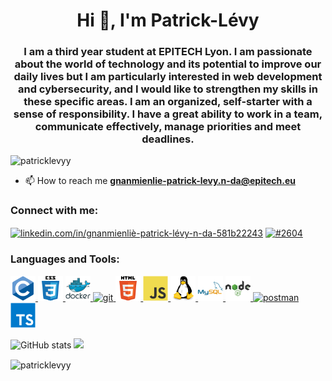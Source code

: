 <h1 align="center">Hi 👋, I'm Patrick-Lévy</h1>
<h3 align="center">I am a third year student at EPITECH Lyon. I am passionate about the world of technology and its potential to improve our daily lives but I am particularly interested in web development and cybersecurity, and I would like to strengthen my skills in these specific areas. I am an organized, self-starter with a sense of responsibility. I have a great ability to work in a team, communicate effectively, manage priorities and meet deadlines.</h3>

<p align="left"> <img src="https://komarev.com/ghpvc/?username=patricklevyy&label=Profile%20views&color=0e75b6&style=flat" alt="patricklevyy" /> </p>

- 📫 How to reach me **gnanmienlie-patrick-levy.n-da@epitech.eu**

<h3 align="left">Connect with me:</h3>
<p align="left">
<a href="https://linkedin.com/in/linkedin.com/in/gnanmienliè-patrick-lévy-n-da-581b22243" target="blank"><img align="center" src="https://raw.githubusercontent.com/rahuldkjain/github-profile-readme-generator/master/src/images/icons/Social/linked-in-alt.svg" alt="linkedin.com/in/gnanmienliè-patrick-lévy-n-da-581b22243" height="30" width="40" /></a>
<a href="https://discord.gg/#2604" target="blank"><img align="center" src="https://raw.githubusercontent.com/rahuldkjain/github-profile-readme-generator/master/src/images/icons/Social/discord.svg" alt="#2604" height="30" width="40" /></a>
</p>

<h3 align="left">Languages and Tools:</h3>
<p align="left"> <a href="https://www.cprogramming.com/" target="_blank" rel="noreferrer"> <img src="https://raw.githubusercontent.com/devicons/devicon/master/icons/c/c-original.svg" alt="c" width="40" height="40"/> </a> <a href="https://www.w3schools.com/css/" target="_blank" rel="noreferrer"> <img src="https://raw.githubusercontent.com/devicons/devicon/master/icons/css3/css3-original-wordmark.svg" alt="css3" width="40" height="40"/> </a> <a href="https://www.docker.com/" target="_blank" rel="noreferrer"> <img src="https://raw.githubusercontent.com/devicons/devicon/master/icons/docker/docker-original-wordmark.svg" alt="docker" width="40" height="40"/> </a> <a href="https://git-scm.com/" target="_blank" rel="noreferrer"> <img src="https://www.vectorlogo.zone/logos/git-scm/git-scm-icon.svg" alt="git" width="40" height="40"/> </a> <a href="https://www.w3.org/html/" target="_blank" rel="noreferrer"> <img src="https://raw.githubusercontent.com/devicons/devicon/master/icons/html5/html5-original-wordmark.svg" alt="html5" width="40" height="40"/> </a> <a href="https://developer.mozilla.org/en-US/docs/Web/JavaScript" target="_blank" rel="noreferrer"> <img src="https://raw.githubusercontent.com/devicons/devicon/master/icons/javascript/javascript-original.svg" alt="javascript" width="40" height="40"/> </a> <a href="https://www.linux.org/" target="_blank" rel="noreferrer"> <img src="https://raw.githubusercontent.com/devicons/devicon/master/icons/linux/linux-original.svg" alt="linux" width="40" height="40"/> </a> <a href="https://www.mysql.com/" target="_blank" rel="noreferrer"> <img src="https://raw.githubusercontent.com/devicons/devicon/master/icons/mysql/mysql-original-wordmark.svg" alt="mysql" width="40" height="40"/> </a> <a href="https://nodejs.org" target="_blank" rel="noreferrer"> <img src="https://raw.githubusercontent.com/devicons/devicon/master/icons/nodejs/nodejs-original-wordmark.svg" alt="nodejs" width="40" height="40"/> </a> <a href="https://postman.com" target="_blank" rel="noreferrer"> <img src="https://www.vectorlogo.zone/logos/getpostman/getpostman-icon.svg" alt="postman" width="40" height="40"/> </a> <a href="https://www.typescriptlang.org/" target="_blank" rel="noreferrer"> <img src="https://raw.githubusercontent.com/devicons/devicon/master/icons/typescript/typescript-original.svg" alt="typescript" width="40" height="40"/> </a> </p>

![GitHub stats](https://github-readme-stats.vercel.app/api?username=patricklevyy&show_icons=true&count_private=true&theme=nord&hide=prs,issues,contribs)
![](http://github-profile-summary-cards.vercel.app/api/cards/repos-per-language?username=Patricklevyy&theme=ocean_dark)
<p><img align="center" src="https://github-readme-streak-stats.herokuapp.com/?user=patricklevyy&" alt="patricklevyy" /></p>


